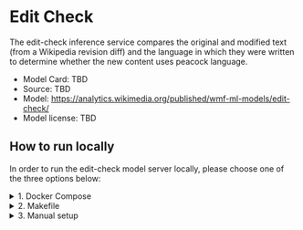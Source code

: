 # Edit Check

The edit-check inference service compares the original and modified text (from a Wikipedia revision diff) and the language in which they were written to determine whether the new content uses peacock language.

* Model Card: TBD
* Source: TBD
* Model: https://analytics.wikimedia.org/published/wmf-ml-models/edit-check/
* Model license: TBD


## How to run locally

In order to run the edit-check model server locally, please choose one of the three options below:

<details>
<summary>1. Docker Compose</summary>

### 1.1. Download model
Download the model files from the link below and place them in the same directory named PATH_TO_MODEL_DIR.
https://analytics.wikimedia.org/published/wmf-ml-models/edit-check/

Now our PATH_TO_MODEL_DIR directory contains the data files and has the following structure:
```console
PATH_TO_MODEL_DIR
└── edit-check
    └── peacock
        ├── config.json
        ├── model.safetensors
        ├── optimizer.pt
        ├── rng_state.pth
        ├── scheduler.pt
        ├── special_tokens_map.json
        ├── tokenizer.json
        ├── tokenizer_config.json
        ├── trainer_state.json
        ├── training_args.bin
        └── vocab.txt
```

Add PATH_TO_MODEL_DIR to a `.env` file, as shown below:
```console
echo 'PATH_TO_EDIT_CHECK_MODEL=/full/path/to/model/dir' > .env
```

### 1.2. Build image

<details>
<summary>1.2a GPU image</summary>

```console
docker compose build edit-check
```

This process will build an edit-check image with all dependencies installed.
</details>
<details>
<summary>1.2b CPU image</summary>

```console
docker compose build edit-check-cpu
```

This will build the cpu image for local testing in your localhost.
</details>

### 1.3. Run container
```console
docker compose up edit-check
```
This will run the container that hosts the model-server.

### 1.4. Query
On the second terminal query the isvc using:
```console
curl -s localhost:8080/v1/models/edit-check-staging:predict -X POST -d '{"instances": [{"lang": "en", "check_type": "tone", "original_text": "original text example original", "modified_text": "modified text example with hype"}]}' -i -H "Content-type: application/json"
```

Query locally on the cpu-version

```console
curl -s localhost:8080/v1/models/edit-check:predict -X POST -d '{"instances": [{"lang": "en", "check_type": "tone", "original_text": "original text example original", "modified_text": "modified text example with hype"}]}' -i -H "Content-type: application/json"
```

</details>
<details>
<summary>2. Makefile</summary>

### 2.1. Build
In the first terminal run:
```console
make edit-check
```
This build process will set up: a Python venv, install dependencies, download data file(s), and run the server.

### 2.2. Query
On the second terminal query the isvc using:
```console
curl -s localhost:8080/v1/models/edit-check:predict -X POST -d '{"instances": [{"lang": "en", "check_type": "tone", "original_text": "original text example original", "modified_text": "modified text example with hype"}]}' -i -H "Content-type: application/json"
```

### 2.3. Remove
If you would like to remove the setup run:
```console
MODEL_TYPE=edit-check make clean
```
</details>
<details>
<summary>3. Manual setup</summary>

### 3.1. Build Python venv and install dependencies
First add the top level directory of the repo to the PYTHONPATH:
```console
export PYTHONPATH=$PYTHONPATH:.
```

Create a virtual environment and install the dependencies using:
```console
python3 -m venv .venv
source .venv/bin/activate
pip install -r src/models/edit_check/model_server/requirements.txt
pip install torch==2.5.1 --extra-index-url https://download.pytorch.org/whl/cpu
```

### 3.2. Download model file(s)
Download the model files from the link below and place them in the same directory named PATH_TO_MODEL_DIR.
https://analytics.wikimedia.org/published/wmf-ml-models/edit-check/

Now our PATH_TO_MODEL_DIR directory contains the data files and has the following structure:
```console
PATH_TO_MODEL_DIR
└── edit-check
    └── peacock
        ├── config.json
        ├── model.safetensors
        ├── optimizer.pt
        ├── rng_state.pth
        ├── scheduler.pt
        ├── special_tokens_map.json
        ├── tokenizer.json
        ├── tokenizer_config.json
        ├── trainer_state.json
        ├── training_args.bin
        └── vocab.txt
```

### 3.3. Run the server
We can run the server locally with:
```console
MODEL_NAME=edit-check MODEL_PATH=PATH_TO_MODEL_DIR python3 src/models/edit_check/model_server/model.py
```

On a separate terminal we can make a request to the server with:
```console
curl -s localhost:8080/v1/models/edit-check:predict -X POST -d '{"instances": [{"lang": "en", "check_type": "tone", "original_text": "original text example original", "modified_text": "modified text example with hype"}]}' -i -H "Content-type: application/json"
```
</details>
